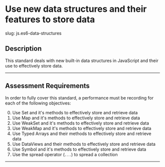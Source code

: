 
# Use new data structures and their features to store data

slug: js.es6-data-structures

## Description
This standard deals with new built-in data structures in JavaScript and their use to effectively store data.

---
## Assessment Requirements
In order to fully cover this standard, a performance must be recording for each of the following objectives:

0. Use Set and it's methods to effectively store and retrieve data
1. Use Map and it's methods to effectively store and retrieve data
2. Use WeakSet and it's methods to effectively store and retrieve data
3. Use WeakMap and it's methods to effectively store and retrieve data
4. Use Typed Arrays and their methods to effectively store and retrieve data
5. Use DataViews and their methods to effectively store and retrieve data
6. Use Symbol and it's methods to effectively store and retrieve data
7. Use the spread operator (`...`) to spread a collection

---
